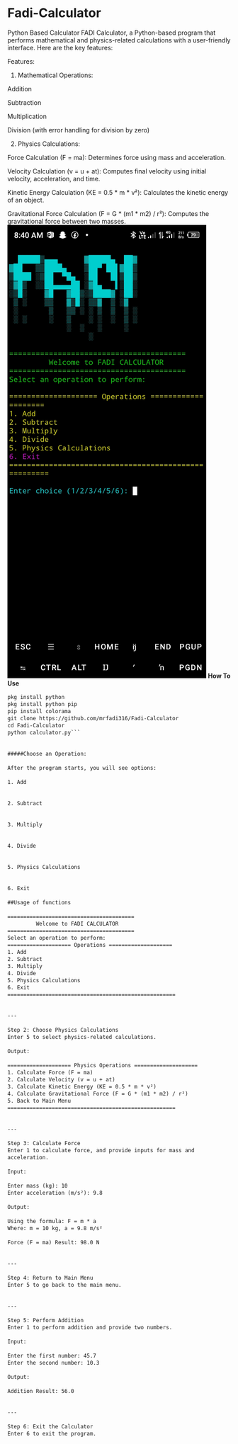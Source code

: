 # Fadi-Calculator
Python Based Calculator 
FADI Calculator, a Python-based program that performs mathematical and physics-related calculations with a user-friendly interface. Here are the key features:

Features:

1. Mathematical Operations:

Addition

Subtraction

Multiplication

Division (with error handling for division by zero)



2. Physics Calculations:

Force Calculation (F = ma): Determines force using mass and acceleration.

Velocity Calculation (v = u + at): Computes final velocity using initial velocity, acceleration, and time.

Kinetic Energy Calculation (KE = 0.5 * m * v²): Calculates the kinetic energy of an object.

Gravitational Force Calculation (F = G * (m1 * m2) / r²): Computes the gravitational force between two masses.
![screenshot](Screenshot_20241225-084030.jpg)
**How To Use**

```pkg update && pkg upgrade
pkg install python
pkg install python pip
pip install colorama
git clone https://github.com/mrfadi316/Fadi-Calculator
cd Fadi-Calculator
python calculator.py```


#####Choose an Operation:

After the program starts, you will see options:

1. Add


2. Subtract


3. Multiply


4. Divide


5. Physics Calculations


6. Exit

##Usage of functions

========================================
         Welcome to FADI CALCULATOR
========================================
Select an operation to perform:
==================== Operations ====================
1. Add
2. Subtract
3. Multiply
4. Divide
5. Physics Calculations
6. Exit
=====================================================


---

Step 2: Choose Physics Calculations
Enter 5 to select physics-related calculations.

Output:

==================== Physics Operations ====================
1. Calculate Force (F = ma)
2. Calculate Velocity (v = u + at)
3. Calculate Kinetic Energy (KE = 0.5 * m * v²)
4. Calculate Gravitational Force (F = G * (m1 * m2) / r²)
5. Back to Main Menu
=====================================================


---

Step 3: Calculate Force
Enter 1 to calculate force, and provide inputs for mass and acceleration.

Input:

Enter mass (kg): 10  
Enter acceleration (m/s²): 9.8

Output:

Using the formula: F = m * a
Where: m = 10 kg, a = 9.8 m/s²

Force (F = ma) Result: 98.0 N


---

Step 4: Return to Main Menu
Enter 5 to go back to the main menu.


---

Step 5: Perform Addition
Enter 1 to perform addition and provide two numbers.

Input:

Enter the first number: 45.7  
Enter the second number: 10.3

Output:

Addition Result: 56.0


---

Step 6: Exit the Calculator
Enter 6 to exit the program.
